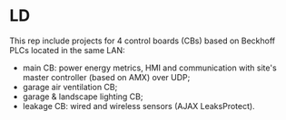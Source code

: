 # LD

This rep include projects for 4 control boards (CBs) based on Beckhoff PLCs located in the same LAN:
- main CB: power energy metrics, HMI and communication with site's master controller (based on AMX) over UDP;
- garage air ventilation CB;
- garage & landscape lighting CB;
- leakage CB: wired and wireless sensors (AJAX LeaksProtect).
